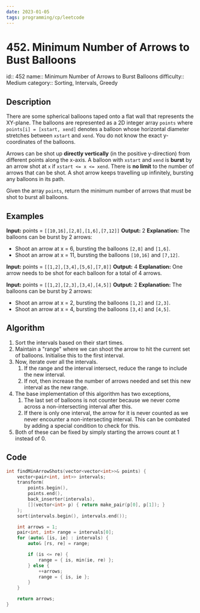 ```yaml
---
date: 2023-01-05
tags: programming/cp/leetcode
---
```


# 452. Minimum Number of Arrows to Bust Balloons

id:: 452
name:: Minimum Number of Arrows to Burst Balloons 
difficulty:: Medium
category:: Sorting, Intervals, Greedy

## Description
There are some spherical balloons taped onto a flat wall that represents the XY-plane. The balloons are represented as a 2D integer array `points` where `points[i] = [xstart, xend]` denotes a balloon whose horizontal diameter stretches between `xstart` and `xend`. You do not know the exact y-coordinates of the balloons.

Arrows can be shot up **directly vertically** (in the positive y-direction) from different points along the x-axis. A balloon with `xstart` and `xend` is **burst** by an arrow shot at `x` if `xstart <= x <= xend`. There is **no limit** to the number of arrows that can be shot. A shot arrow keeps travelling up infinitely, bursting any balloons in its path.

Given the array `points`, return the minimum number of arrows that must be shot to burst all balloons.

## Examples
**Input:** points = `[[10,16],[2,8],[1,6],[7,12]]`
**Output:** 2
**Explanation:** The balloons can be burst by 2 arrows:
- Shoot an arrow at x = 6, bursting the balloons `[2,8]` and `[1,6]`.
- Shoot an arrow at x = 11, bursting the balloons `[10,16]` and `[7,12]`.

**Input:** points = `[[1,2],[3,4],[5,6],[7,8]]`
**Output:** 4
**Explanation:** One arrow needs to be shot for each balloon for a total of 4 arrows.

**Input:** points = `[[1,2],[2,3],[3,4],[4,5]]`
**Output:** 2
**Explanation:** The balloons can be burst by 2 arrows:
- Shoot an arrow at x = 2, bursting the balloons `[1,2]` and `[2,3]`.
- Shoot an arrow at x = 4, bursting the balloons `[3,4]` and `[4,5]`.

## Algorithm
1. Sort the intervals based on their start times.
2. Maintain a "range" where we can shoot the arrow to hit the current set of balloons. Initialise this to the first interval.
3. Now, iterate over all the intervals.
	1. If the range and the interval intersect, reduce the range to include the new interval.
	2. If not, then increase the number of arrows needed and set this new interval as the new range.
4. The base implementation of this algorithm has two exceptions,
	1. The last set of balloons is not counter because we never come across a non-intersecting interval after this.
	2. If there is only one interval, the arrow for it is never counted as we never encounter a non-intersecting interval. This can be combated by adding a special condition to check for this.
 5. Both of these can be fixed by simply starting the arrows count at 1 instead of 0.

## Code
```cpp
int findMinArrowShots(vector<vector<int>>& points) {
	vector<pair<int, int>> intervals;
	transform(
		points.begin(),
		points.end(), 
		back_inserter(intervals),
		[](vector<int> p) { return make_pair(p[0], p[1]); }
	);
	sort(intervals.begin(), intervals.end());

	int arrows = 1;
	pair<int, int> range = intervals[0];
	for (auto& [is, ie] : intervals) {
		auto& [rs, re] = range;

		if (is <= re) {
			range = { is, min(ie, re) };
		} else {
			++arrows;
			range = { is, ie };
		}
	}

	return arrows;
}
```